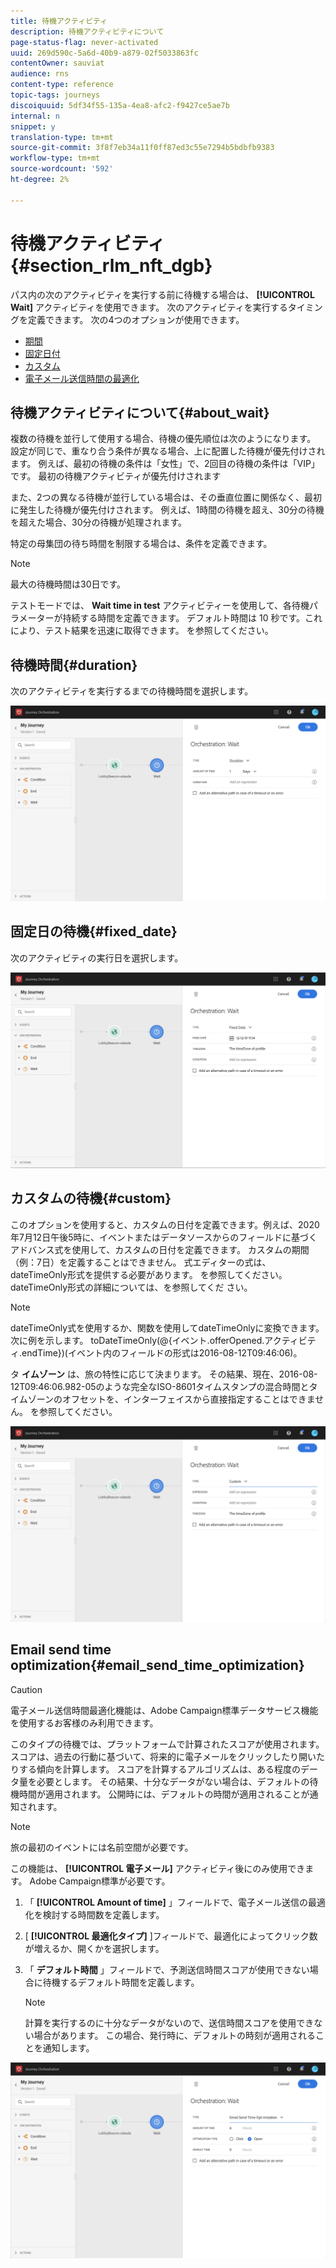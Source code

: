 ```yaml
---
title: 待機アクティビティ
description: 待機アクティビティについて
page-status-flag: never-activated
uuid: 269d590c-5a6d-40b9-a879-02f5033863fc
contentOwner: sauviat
audience: rns
content-type: reference
topic-tags: journeys
discoiquuid: 5df34f55-135a-4ea8-afc2-f9427ce5ae7b
internal: n
snippet: y
translation-type: tm+mt
source-git-commit: 3f8f7eb34a11f0ff87ed3c55e7294b5bdbfb9383
workflow-type: tm+mt
source-wordcount: '592'
ht-degree: 2%

---
```



# 待機アクティビティ{#section_rlm_nft_dgb}

パス内の次のアクティビティを実行する前に待機する場合は、 **[!UICONTROL Wait]** アクティビティを使用できます。 次のアクティビティを実行するタイミングを定義できます。 次の4つのオプションが使用できます。

* [期間](#duration)
* [固定日付](#fixed_date)
* [カスタム](#custom)
* [電子メール送信時間の最適化](#email_send_time_optimization)

## 待機アクティビティについて{#about_wait}

複数の待機を並行して使用する場合、待機の優先順位は次のようになります。 設定が同じで、重なり合う条件が異なる場合、上に配置した待機が優先付けされます。 例えば、最初の待機の条件は「女性」で、2回目の待機の条件は「VIP」です。 最初の待機アクティビティが優先付けされます

また、2つの異なる待機が並行している場合は、その垂直位置に関係なく、最初に発生した待機が優先付けされます。 例えば、1時間の待機を超え、30分の待機を超えた場合、30分の待機が処理されます。

特定の母集団の待ち時間を制限する場合は、条件を定義できます。

>[!NOTE]
>
>最大の待機時間は30日です。
>
>テストモードでは、 **Wait time in test** アクティビティーを使用して、各待機パラメーターが持続する時間を定義できます。 デフォルト時間は 10 秒です。これにより、テスト結果を迅速に取得できます。 [](../building-journeys/testing-the-journey.md)を参照してください。

## 待機時間{#duration}

次のアクティビティを実行するまでの待機時間を選択します。

![](../assets/journey55.png)

## 固定日の待機{#fixed_date}

次のアクティビティの実行日を選択します。

![](../assets/journey56.png)

## カスタムの待機{#custom}

このオプションを使用すると、カスタムの日付を定義できます。例えば、2020年7月12日午後5時に、イベントまたはデータソースからのフィールドに基づくアドバンス式を使用して、カスタムの日付を定義できます。 カスタムの期間（例：7日）を定義することはできません。 式エディターの式は、dateTimeOnly形式を提供する必要があります。 [](../expression/expressionadvanced.md)を参照してください。dateTimeOnly形式の詳細については、を参照してくだ [](../expression/data-types.md)さい。

>[!NOTE]
>
>dateTimeOnly式を使用するか、関数を使用してdateTimeOnlyに変換できます。 次に例を示します。 toDateTimeOnly(@{イベント.offerOpened.アクティビティ.endTime})(イベント内のフィールドの形式は2016-08-12T09:46:06)。
>
>タ **イムゾーン** は、旅の特性に応じて決まります。 その結果、現在、2016-08-12T09:46:06.982-05のような完全なISO-8601タイムスタンプの混合時間とタイムゾーンのオフセットを、インターフェイスから直接指定することはできません。 [](../building-journeys/timezone-management.md)を参照してください。

![](../assets/journey57.png)

## Email send time optimization{#email_send_time_optimization}

>[!CAUTION]
>
>電子メール送信時間最適化機能は、Adobe Campaign標準データサービス機能を使用するお客様のみ利用できます。

このタイプの待機では、プラットフォームで計算されたスコアが使用されます。 スコアは、過去の行動に基づいて、将来的に電子メールをクリックしたり開いたりする傾向を計算します。 スコアを計算するアルゴリズムは、ある程度のデータ量を必要とします。 その結果、十分なデータがない場合は、デフォルトの待機時間が適用されます。 公開時には、デフォルトの時間が適用されることが通知されます。

>[!NOTE]
>
>旅の最初のイベントには名前空間が必要です。
>
>この機能は、 **[!UICONTROL 電子メール]** アクティビティ後にのみ使用できます。 Adobe Campaign標準が必要です。

1. 「 **[!UICONTROL Amount of time]** 」フィールドで、電子メール送信の最適化を検討する時間数を定義します。
1. [ **[!UICONTROL 最適化タイプ]** ]フィールドで、最適化によってクリック数が増えるか、開くかを選択します。
1. 「 **デフォルト時間** 」フィールドで、予測送信時間スコアが使用できない場合に待機するデフォルト時間を定義します。

   >[!NOTE]
   >
   >計算を実行するのに十分なデータがないので、送信時間スコアを使用できない場合があります。 この場合、発行時に、デフォルトの時刻が適用されることを通知します。

![](../assets/journey57bis.png)
